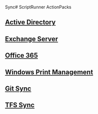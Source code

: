  Sync# ScriptRunner ActionPacks

## [Active Directory](./ActiveDirectory)

## [Exchange Server](./Exchange)

## [Office 365](./O365)

## [Windows Print Management](./PrintManagement)

## [Git Sync](./GitSync)

## [TFS Sync](./TFS)
